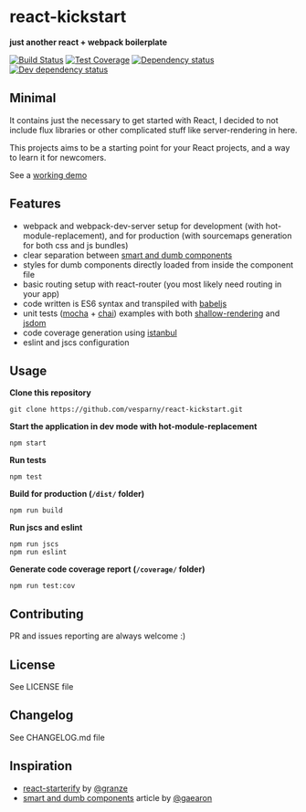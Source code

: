 # react-kickstart
**just another react + webpack boilerplate**

[![Build Status](https://travis-ci.org/vesparny/react-kickstart.svg)](https://travis-ci.org/vesparny/react-kickstart)
[![Test Coverage](https://img.shields.io/codeclimate/coverage/github/vesparny/react-kickstart.svg)](https://codeclimate.com/github/vesparny/react-kickstart)
[![Dependency status](https://david-dm.org/vesparny/react-kickstart/status.svg)](https://david-dm.org/vesparny/react-kickstart "Dependency status")
[![Dev dependency status](https://david-dm.org/vesparny/react-kickstart/dev-status.svg)](https://david-dm.org/vesparny/react-kickstart#info=devDependencies "Dev dependency status")


## Minimal
It contains just the necessary to get started with React, I decided to not include flux libraries or other complicated stuff like server-rendering in here.

This projects aims to be a starting point for your React projects, and a way to learn it for newcomers.

See a [working demo](http://vesparny.github.io/react-kickstart/)

## Features
* webpack and webpack-dev-server setup for development (with hot-module-replacement), and for production (with sourcemaps generation for both css and js bundles)
* clear separation between [smart and dumb components](https://medium.com/@dan_abramov/smart-and-dumb-components-7ca2f9a7c7d0)
* styles for dumb components directly loaded from inside the component file
* basic routing setup with react-router (you most likely need routing in your app)
* code written is ES6 syntax and transpiled with [babeljs](https://babeljs.io/)
* unit tests ([mocha](http://mochajs.org/) + [chai](http://chaijs.com/)) examples with both [shallow-rendering](https://facebook.github.io/react/docs/test-utils.html#shallow-rendering) and [jsdom](https://github.com/tmpvar/jsdom)
* code coverage generation using [istanbul](https://gotwarlost.github.io/istanbul/)
* eslint and jscs configuration

## Usage

**Clone this repository**
```
git clone https://github.com/vesparny/react-kickstart.git
```

**Start the application in dev mode with hot-module-replacement**
```
npm start
```

**Run tests**
```
npm test
```

**Build for production (`/dist/` folder)**
```
npm run build
```

**Run jscs and eslint**
```
npm run jscs
npm run eslint
```

**Generate code coverage report (`/coverage/` folder)**
```
npm run test:cov
```

## Contributing

PR and issues reporting are always welcome :)

## License

See LICENSE file

## Changelog

See CHANGELOG.md file

## Inspiration

* [react-starterify](https://github.com/Granze/react-starterify) by [@granze](https://github.com/Granze)
* [smart  and dumb components](https://medium.com/@dan_abramov/smart-and-dumb-components-7ca2f9a7c7d0) article by [@gaearon](https://github.com/gaearon)
